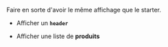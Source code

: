 Faire en sorte d'avoir le même affichage que le starter.

- Afficher un **`header`**

- Afficher une liste de **produits**
